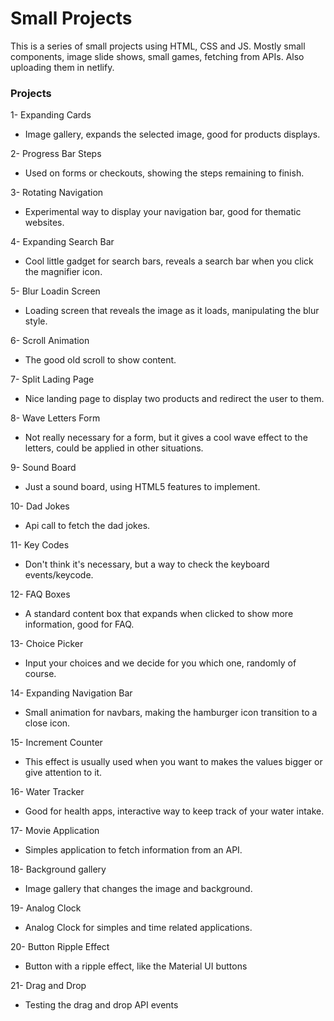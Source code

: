# Small Projects

This is a series of small projects using HTML, CSS and JS.
Mostly small components, image slide shows, small games, fetching from APIs.
Also uploading them in netlify.

### Projects

1- Expanding Cards

- Image gallery, expands the selected image, good for products displays.

2- Progress Bar Steps

- Used on forms or checkouts, showing the steps remaining to finish.

3- Rotating Navigation

- Experimental way to display your navigation bar, good for thematic websites.

4- Expanding Search Bar

- Cool little gadget for search bars, reveals a search bar when you click the magnifier icon.

5- Blur Loadin Screen

- Loading screen that reveals the image as it loads, manipulating the blur style.

6- Scroll Animation

- The good old scroll to show content.

7- Split Lading Page

- Nice landing page to display two products and redirect the user to them.

8- Wave Letters Form

- Not really necessary for a form, but it gives a cool wave effect to the letters, could be applied in other situations.

9- Sound Board

- Just a sound board, using HTML5 features to implement.

10- Dad Jokes

- Api call to fetch the dad jokes.

11- Key Codes

- Don't think it's necessary, but a way to check the keyboard events/keycode.

12- FAQ Boxes

- A standard content box that expands when clicked to show more information, good for FAQ.

13- Choice Picker

- Input your choices and we decide for you which one, randomly of course.

14- Expanding Navigation Bar

- Small animation for navbars, making the hamburger icon transition to a close icon.

15- Increment Counter

- This effect is usually used when you want to makes the values bigger or give attention to it.

16- Water Tracker

- Good for health apps, interactive way to keep track of your water intake.

17- Movie Application

- Simples application to fetch information from an API.

18- Background gallery

- Image gallery that changes the image and background.

19- Analog Clock

- Analog Clock for simples and time related applications.

20- Button Ripple Effect

- Button with a ripple effect, like the Material UI buttons

21- Drag and Drop

- Testing the drag and drop API events
